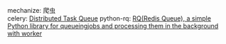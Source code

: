 mechanize: 爬虫
<br>
celery: [Distributed Task Queue](http://www.celeryproject.org/)
python-rq: [RQ(Redis Queue), a simple Python library for queueingjobs and processing them in the background with worker](http://python-rq.org/)

